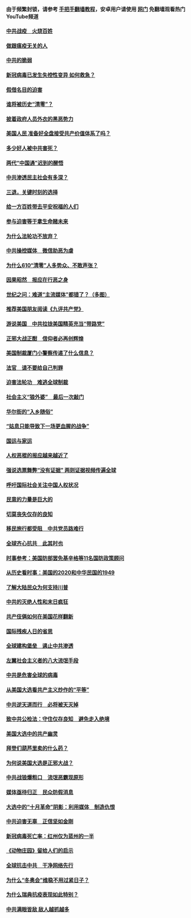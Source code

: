 #### 由于频繁封锁，请参考 [手把手翻墙教程](https://github.com/gfw-breaker/guides/wiki/)，安卓用户请使用 [网门](https://github.com/gfw-breaker/nogfw/blob/master/dl.md?t=01080100) 免翻墙观看热门YouTube频道 

#### [中共战疫　火烧百姓](../pages/251/418220.md?t=01080100) 

#### [做跟瘟疫无关的人](../pages/251/418171.md?t=01080100) 

#### [中共的脆弱](../pages/251/418196.md?t=01080100) 

#### [新冠病毒已发生失控性变异 如何救急？](../pages/251/418032.md?t=01080100) 

#### [假借名目的迫害](../pages/251/418055.md?t=01080100) 

#### [谁将被历史“清零”？](../pages/251/417485.md?t=01080100) 

#### [披着政府人员外衣的黑恶势力](../pages/251/417442.md?t=01080100) 

#### [美国人民 准备好全盘接受共产价值体系了吗？](../pages/251/417491.md?t=01080100) 

#### [多少好人被中共害死？](../pages/251/417144.md?t=01080100) 

#### [两代“中国通”迟到的醒悟](../pages/251/417064.md?t=01080100) 

#### [中共渗透民主社会有多深？](../pages/251/417063.md?t=01080100) 

#### [三退，关键时刻的选择](../pages/251/416969.md?t=01080100) 

#### [给一方百姓带去平安祝福的人们](../pages/251/416941.md?t=01080100) 

#### [参与迫害等于拿生命赌未来](../pages/251/416856.md?t=01080100) 

#### [为什么法轮功不放弃？](../pages/251/416864.md?t=01080100) 

#### [中共操控媒体　微信助恶为虐](../pages/251/416724.md?t=01080100) 

#### [为什么610“清零”人多势众、不敢声张？](../pages/251/416632.md?t=01080100) 

#### [因果昭然　报应在行恶之身](../pages/251/416582.md?t=01080100) 

#### [世纪之问：难道“主流媒体”都错了？（多图）](../pages/251/416571.md?t=01080100) 

#### [推荐美国朋友阅读《九评共产党》](../pages/251/416510.md?t=01080100) 

#### [游说美国　中共拉拢美国精英充当“带路党”](../pages/251/416529.md?t=01080100) 

#### [正邪大战正酣　信仰者必再创辉煌](../pages/251/416433.md?t=01080100) 

#### [美国制裁厦门小警察传递了什么信息？](../pages/251/416432.md?t=01080100) 

#### [法官　请不要给自己判罪](../pages/251/416379.md?t=01080100) 

#### [迫害法轮功　难逃全球制裁](../pages/251/416380.md?t=01080100) 

#### [社会主义“狼外婆”　最后一次敲门](../pages/251/416394.md?t=01080100) 

#### [华尔街的“入乡随俗”](../pages/251/416395.md?t=01080100) 

#### [“姑息只能导致下一场更血腥的战争”](../pages/251/416223.md?t=01080100) 

#### [国运与家运](../pages/251/416224.md?t=01080100) 

#### [人权恶棍的报应越来越近了](../pages/251/416276.md?t=01080100) 

#### [强说选票舞弊“没有证据” 两则证据视频传遍全球](../pages/251/416227.md?t=01080100) 

#### [呼吁国际社会关注中国人权状况](../pages/251/416135.md?t=01080100) 

#### [民意的力量是巨大的](../pages/251/416222.md?t=01080100) 

#### [切莫丧失仅存的良知](../pages/251/416134.md?t=01080100) 

#### [移民旅行都受阻　中共党员路难行](../pages/251/416033.md?t=01080100) 

#### [全球齐心抗共　此其时也](../pages/251/415989.md?t=01080100) 

#### [时事参考：美国防部罢免基辛格等11名国防政策顾问](../pages/251/415970.md?t=01080100) 

#### [从历史看时事：美国的2020和中华民国的1949](../pages/251/415949.md?t=01080100) 

#### [了解大陆民众为何支持川普](../pages/251/415950.md?t=01080100) 

#### [中共的灭绝人性和末日疯狂](../pages/251/415944.md?t=01080100) 

#### [共产伎俩如何在美国花样翻新](../pages/251/415908.md?t=01080100) 

#### [国际残疾人日的省思](../pages/251/415849.md?t=01080100) 

#### [全球建构堡垒　遏止中共渗透](../pages/251/415850.md?t=01080100) 

#### [左翼社会主义者的八大流氓手段](../pages/251/415802.md?t=01080100) 

#### [中共是危害全球的病毒](../pages/251/415569.md?t=01080100) 

#### [从美国大选看共产主义炒作的“平等”](../pages/251/415654.md?t=01080100) 

#### [中共逆天道而行　必将被天灭掉](../pages/251/415626.md?t=01080100) 

#### [致中共公检法：守住仅存良知　避免走入绝境](../pages/251/415627.md?t=01080100) 

#### [美国大选中的共产幽灵](../pages/251/415618.md?t=01080100) 

#### [拜登们葫芦里卖的什么药？](../pages/251/415531.md?t=01080100) 

#### [为何说美国大选是正邪大战？](../pages/251/415530.md?t=01080100) 

#### [中共战狼爆粗口　流氓恶霸现原形](../pages/251/415426.md?t=01080100) 

#### [媒体亟待归正　民众防假消息](../pages/251/415402.md?t=01080100) 

#### [大选中的“十月革命”阴影：利用媒体　制造仇恨](../pages/251/415334.md?t=01080100) 

#### [中共迫害无辜　正信坚如金刚](../pages/251/415307.md?t=01080100) 

#### [新冠病毒死亡率：红州仅为蓝州的一半](../pages/251/415164.md?t=01080100) 

#### [《动物庄园》留给人们的启示](../pages/251/415178.md?t=01080100) 

#### [全球抗击中共　干净网络先行](../pages/251/415096.md?t=01080100) 

#### [为什么“冬奥会”维稳不用过紧日子？](../pages/251/414949.md?t=01080100) 

#### [为什么瑞典抗疫表现如此特别？](../pages/251/414950.md?t=01080100) 

#### [中共满眼皆敌 敌人越抓越多](../pages/251/415053.md?t=01080100) 

